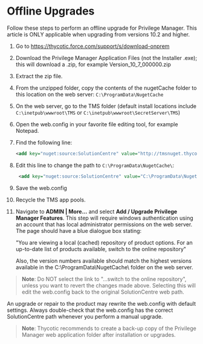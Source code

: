 [title]: # (Offline Upgrades)
[tags]: # (new version)
[priority]: # (710)
# Offline Upgrades

Follow these steps to perform an offline upgrade for Privilege Manager. This article is ONLY applicable when upgrading from versions 10.2 and higher.

1. Go to https://thycotic.force.com/support/s/download-onprem
1. Download the Privilege Manager Application Files (not the Installer .exe); this will download a .zip, for example Version_10_7_000000.zip
1. Extract the zip file.
1. From the unzipped folder, copy the contents of the nugetCache folder to this location on the web server: `C:\ProgramData\NugetCache`
1. On the web server, go to the TMS folder (default install locations include `C:\inetpub\wwwroot\TMS` or `C:\inetpub\wwwroot\SecretServer\TMS`)
1. Open the web.config in your favorite file editing tool, for example Notepad.
1. Find the following line:

   ```xml
   <add key="nuget:source:SolutionCentre" value="http://tmsnuget.thycotic.com/nuget/" />
   ```
1. Edit this line to change the path to `C:\ProgramData\NugetCache\`:

   ```xml
    <add key="nuget:source:SolutionCentre" value="C:\ProgramData\NugetCache\" />
   ```
1. Save the web.config
1. Recycle the TMS app pools.
1. Navigate to __ADMIN | More...__ and select __Add / Upgrade Privilege Manager Features__.
   This step will require windows authentication using an account that has local administrator permissions on the web server. The page should have a blue dialogue box stating:

   "You are viewing a local (cached) repository of product options.
   For an up-to-date list of products available, switch to the online repository"

   Also, the version numbers available should match the highest versions available in the C:\ProgramData\NugetCache\ folder on the web server.

>**Note**:
>Do NOT select the link to "...switch to the online repository", unless you want to revert the changes made above. Selecting this will edit the web.config back to the original SolutionCentre web path.

An upgrade or repair to the product may rewrite the web.config with default settings. Always double-check that the web.config has the correct SolutionCentre path whenever you perform a manual upgrade.

>**Note**: Thycotic recommends to create a back-up copy of the Privilege Manager web application folder after installation or upgrades.
